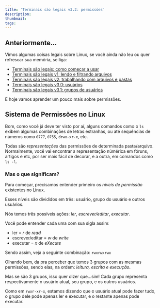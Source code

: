 ```yaml
---
title: 'Terminais são legais v3.2: permissões'
description:
thumbnail:
tags:
---
```


## Anteriormente...

Vimos algumas coisas legais sobre Linux, se você ainda não leu ou quer refrescar sua memória, se liga:

- [Terminais são legais: como começar a usar ](/terminais-sao-legais-como-comecar-a-usar)
- [Terminais são legais v1: lendo e filtrando arquivos](/terminais-sao-legais-v1-lendo-e-filtrando-arquivos/)
- [Terminais são legais v2: trabalhando com arquivos e pastas](/terminais-sao-legais-v2-pastas/)
- [Terminais são legais v3.0: usuários](/terminais-sao-legais-v3-usuarios/)
- [Terminais são legais v3.1: grupos de usuários](/terminais-sao-legais-v3-1-grupos-de-usuarios/)

E hoje vamos aprender um pouco mais sobre permissões.

## Sistema de Permissões no Linux

Bom, como você já deve ter visto por aí, alguns comandos como o `ls` exibem algumas combinações de letras estranhas, ou até sequências de números como `0777`, `0755`, `drwx-xr-x`, etc. 

Todas são *representações* das permissões de determinada pasta/arquivo. Normalmente, você vai encontrar a representação númérica em fóruns, artigos e etc, por ser mais fácil de decorar, e a outra, em comandos como `ls -l`.

### Mas o que significam?

Para começar, precisamos entender primeiro os *níveis de permissão* existentes no Linux.

Esses níveis são divididos em três: usuário, grupo do usuário e outros usuários.

Nós temos três possíveis ações: *ler*, *escrever/editar*, *executar*. 

Você pode entender cada uma com sua sigla assim:

- ler = *r* de _read_
- escrever/editar = *w* de _write_
- executar = *x* de _eXecute_

Sendo assim, veja a seguinte combinação: `rwxrwxrwx`

Olhando bem, da pra perceber que temos 3 grupos com as mesmas permissões, sendo elas, na ordem: *leitura, escrita e execução*.

Mas se são 3 grupos, isso quer dizer que...sim! Cada grupo representa respectivamente o usuário atual, seu grupo, e os outros usuários.

Como em `rwxr-xr-x`, estamos dizendo que o usuário atual pode fazer tudo, o grupo dele pode apenas ler e executar, e o restante apenas pode executar.


